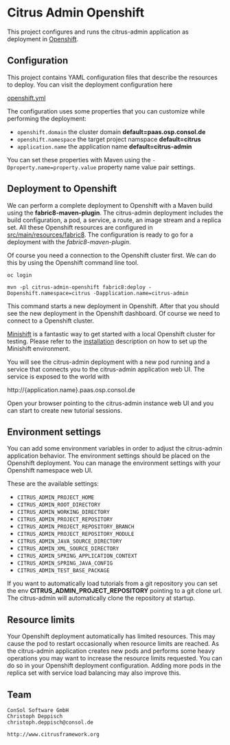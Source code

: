 Citrus Admin Openshift
==============

This project configures and runs the citrus-admin application as deployment in [Openshift](https://www.openshift.com/).

Configuration
---------

This project contains YAML configuration files that describe the resources to deploy. You can visit the deployment configuration here

[openshift.yml](src/main/fabric8/openshift.yml)

The configuration uses some properties that you can customize while performing the deployment:

* `openshift.domain` the cluster domain **default=paas.osp.consol.de**
* `openshift.namespace` the target project namspace **default=citrus**
* `application.name` the application name **default=citrus-admin**

You can set these properties with Maven using the `-Dproperty.name=property.value` property name value pair settings.

Deployment to Openshift
---------

We can perform a complete deployment to Openshift with a Maven build using the **fabric8-maven-plugin**. The citrus-admin deployment includes the build configuration, a pod, 
a service, a route, an image stream and a replica set. All these Openshift resources are configured in [src/main/resources/fabric8](src/main/resources/fabric8). The configuration is ready to
go for a deployment with the *fabric8-maven-plugin*.

Of course you need a connection to the Openshift cluster first. We can do this by using the Openshift command line tool.

```
oc login
```

```
mvn -pl citrus-admin-openshift fabric8:deploy -Dopenshift.namespace=citrus -Dapplication.name=citrus-admin
```

This command starts a new deployment in Openshift. After that you should see the new deployment in the Openshift dashboard. Of course we need to connect
to a Openshift cluster. 

[Minishift](https://www.openshift.org/minishift/) is a fantastic way to get started with a local Openshift cluster for testing. Please refer to the 
[installation](https://docs.openshift.org/latest/minishift/getting-started/installing.html) description on how to set up the Minishift environment.
 
You will see the citrus-admin deployment with a new pod running and a service that connects you to the citrus-admin application web UI. The service is exposed to the world with

http://{application.name}.paas.osp.consol.de

Open your browser pointing to the citrus-admin instance web UI and you can start to create new tutorial sessions.

Environment settings
---------

You can add some environment variables in order to adjust the citrus-admin application behavior. The environment settings should be placed on the Openshift deployment. 
You can manage the environment settings with your Openshift namespace web UI.

These are the available settings:

* `CITRUS_ADMIN_PROJECT_HOME`
* `CITRUS_ADMIN_ROOT_DIRECTORY`
* `CITRUS_ADMIN_WORKING_DIRECTORY`
* `CITRUS_ADMIN_PROJECT_REPOSITORY`
* `CITRUS_ADMIN_PROJECT_REPOSITORY_BRANCH`
* `CITRUS_ADMIN_PROJECT_REPOSITORY_MODULE`
* `CITRUS_ADMIN_JAVA_SOURCE_DIRECTORY`
* `CITRUS_ADMIN_XML_SOURCE_DIRECTORY`
* `CITRUS_ADMIN_SPRING_APPLICATION_CONTEXT`
* `CITRUS_ADMIN_SPRING_JAVA_CONFIG`
* `CITRUS_ADMIN_TEST_BASE_PACKAGE`

If you want to automatically load tutorials from a git repository you can set the env **CITRUS_ADMIN_PROJECT_REPOSITORY** pointing to a git clone url. The
citrus-admin will automatically clone the repository at startup.

Resource limits
---------

Your Openshift deployment automatically has limited resources. This may cause the pod to restart occasionally when resource limits are reached. As the citrus-admin application
creates new pods and performs some heavy operations you may want to increase the resource limits requested. You can do so in your Openshift deployment configuration.
Adding more pods in the replica set with service load balancing may also improve this.

Team
---------

```
ConSol Software GmbH
Christoph Deppisch
christoph.deppisch@consol.de

http://www.citrusframework.org
```